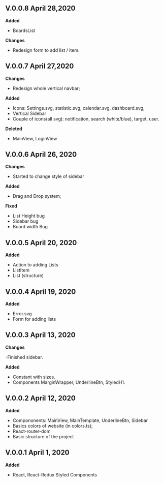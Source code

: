 ## V.0.0.8 April 28,2020

**Added**

-   BoardsList

**Changes**

-   Redesign form to add list / item.

## V.0.0.7 April 27,2020

**Changes**

-   Redesign whole vertical navbar;

**Added**

-   Icons: Settings.svg, statistic.svg, calendar.svg, dashboard.svg,
-   Vertical Sidebar
-   Couple of icons(all svg): notification, search (white/blue), target, user.

**Deleted**

-   MainView, LoginView

## V.0.0.6 April 26, 2020

**Changes**

-   Started to change style of sidebar

**Added**

-   Drag and Drop system;

**Fixed**

-   List Height bug
-   Sidebar bug
-   Board width Bug

## V.0.0.5 April 20, 2020

**Added**

-   Action to adding Lists
-   ListItem
-   List (structure)

## V.0.0.4 April 19, 2020

**Added**

-   Error.svg
-   Form for adding lists

## V.0.0.3 April 13, 2020

**Changes**

-Finished sidebar.

**Added**

-   Constant with sizes.
-   Components MarginWrapper, UnderlineBtn, StyledH1.

## V.0.0.2 April 12, 2020

**Added**

-   Compononents: MainView, MainTemplate, UnderlineBtn, Sidebar
-   Basics colors of website (in colors.ts);
-   React-router-dom
-   Basic structure of the project

## V.0.0.1 April 1, 2020

**Added**

-   React, React-Redux Styled Components
